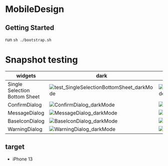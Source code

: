 # MobileDesign

## Getting Started

run `sh ./bootstrap.sh`



# Snapshot testing
|widgets|dark|light|
|-|-|-|
|Single Selection Bottom Sheet|![test_SingleSelectionBottomSheet_darkMode](Tests/MobileDesignTests/__Snapshots__/SingleSelectBottomSheetTests/test_SingleSelectionBottomSheet_with_icon_darkMode.1.png)|![test_SingleSelectionBottomSheet_lightMode](Tests/MobileDesignTests/__Snapshots__/SingleSelectBottomSheetTests/test_SingleSelectionBottomSheet_with_icon_lightMode.1.png)|
|ConfirmDialog|![ConfirmDialog_darkMode](Tests/MobileDesignTests/__Snapshots__/ConfirmDialogViewControllerTests/test_ConfirmDialog_darkMode.1.png)|![ConfirmDialog_lightMode](Tests/MobileDesignTests/__Snapshots__/ConfirmDialogViewControllerTests/test_ConfirmDialog_lightMode.1.png)|
|MessageDialog|![MessageDialog_darkMode](Tests/MobileDesignTests/__Snapshots__/MessageDialogViewControllerTests/test_MessageDialog_darkMode.1.png)|![MessageDialog_lightMode](Tests/MobileDesignTests/__Snapshots__/MessageDialogViewControllerTests/test_MessageDialog_lightMode.1.png)|
|BaseIconDialog|![BaseIconDialog_darkMode](Tests/MobileDesignTests/__Snapshots__/MobileDesignTests/test_BaseIconDialog_darkMode.1.png)|![BaseIconDialog_lightMode](Tests/MobileDesignTests/__Snapshots__/MobileDesignTests/test_BaseIconDialog_lightMode.1.png)|
|WarningDialog|![WarningDialog_darkMode](Tests/MobileDesignTests/__Snapshots__/WarningDialogViewControllerTests/test_WarningDialog_darkMode.1.png)|![WarningDialog_lightMode](Tests/MobileDesignTests/__Snapshots__/WarningDialogViewControllerTests/test_WarningDialog_lightMode.1.png)|
## target 
- iPhone 13
